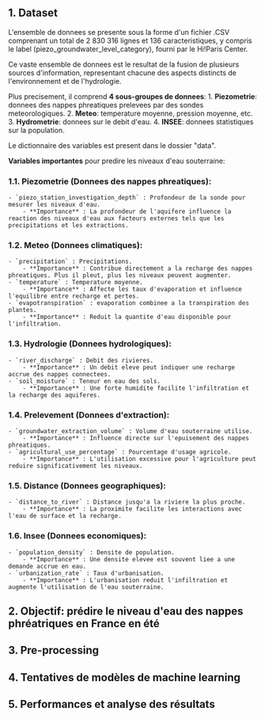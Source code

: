
## 1. Dataset

L'ensemble de donnees se presente sous la forme d'un fichier .CSV comprenant un total de 2 830 316 lignes et 136 caracteristiques, y compris le label (piezo_groundwater_level_category), fourni par le Hi!Paris Center.

Ce vaste ensemble de donnees est le resultat de la fusion de plusieurs sources d'information, representant chacune des aspects distincts de l'environnement et de l'hydrologie.

Plus precisement, il comprend **4 sous-groupes de donnees**:
    1. **Piezometrie**: donnees des nappes phreatiques prelevees par des sondes meteorologiques.
    2. **Meteo**: temperature moyenne, pression moyenne, etc.
    3. **Hydrometrie**: donnees sur le debit d'eau.
    4. **INSEE**: donnees statistiques sur la population.

Le dictionnaire des variables est present dans le dossier "data".

**Variables importantes** pour predire les niveaux d'eau souterraine:
    
### 1.1. **Piezometrie (Donnees des nappes phreatiques)**:
    
    - `piezo_station_investigation_depth` : Profondeur de la sonde pour mesurer les niveaux d'eau.
        - **Importance** : La profondeur de l'aquifere influence la reaction des niveaux d'eau aux facteurs externes tels que les precipitations et les extractions.
    
### 1.2. **Meteo (Donnees climatiques)**:
    
    - `precipitation` : Precipitations.
        - **Importance** : Contribue directement a la recharge des nappes phreatiques. Plus il pleut, plus les niveaux peuvent augmenter.
    - `temperature` : Temperature moyenne.
        - **Importance** : Affecte les taux d'evaporation et influence l'equilibre entre recharge et pertes.
    - `evapotranspiration` : evaporation combinee a la transpiration des plantes.
        - **Importance** : Reduit la quantite d'eau disponible pour l'infiltration.
    
### 1.3. **Hydrologie (Donnees hydrologiques)**:
    
    - `river_discharge` : Debit des rivieres.
        - **Importance** : Un debit eleve peut indiquer une recharge accrue des nappes connectees.
    - `soil_moisture` : Teneur en eau des sols.
        - **Importance** : Une forte humidite facilite l'infiltration et la recharge des aquiferes.
    
### 1.4. **Prelevement (Donnees d'extraction)**:
    
    - `groundwater_extraction_volume` : Volume d'eau souterraine utilise.
        - **Importance** : Influence directe sur l'epuisement des nappes phreatiques.
    - `agricultural_use_percentage` : Pourcentage d'usage agricole.
        - **Importance** : L'utilisation excessive pour l'agriculture peut reduire significativement les niveaux.
    
### 1.5. **Distance (Donnees geographiques)**:
    
    - `distance_to_river` : Distance jusqu'a la riviere la plus proche.
        - **Importance** : La proximite facilite les interactions avec l'eau de surface et la recharge.
    
### 1.6. **Insee (Donnees economiques)**:
    
    - `population_density` : Densite de population.
        - **Importance** : Une densite elevee est souvent liee a une demande accrue en eau.
    - `urbanization_rate` : Taux d'urbanisation.
        - **Importance** : L'urbanisation reduit l'infiltration et augmente l'utilisation de l'eau souterraine.

## 2. Objectif: prédire le niveau d'eau des nappes phréatriques en France en été

## 3. Pre-processing

## 4. Tentatives de modèles de machine learning

## 5. Performances et analyse des résultats

